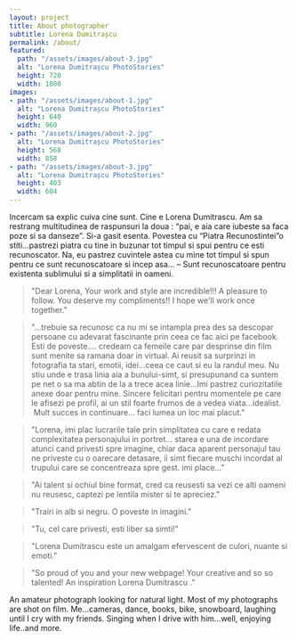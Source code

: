 ```yaml
---
layout: project
title: About photographer
subtitle: Lorena Dumitrașcu
permalink: /about/
featured:
  path: "/assets/images/about-3.jpg"
  alt: "Lorena Dumitrașcu PhotoStories"
  height: 720
  width: 1800
images:
- path: "/assets/images/about-1.jpg"
  alt: "Lorena Dumitrașcu PhotoStories"
  height: 640
  width: 960
- path: "/assets/images/about-2.jpg"
  alt: "Lorena Dumitrașcu PhotoStories"
  height: 568
  width: 858
- path: "/assets/images/about-3.jpg"
  alt: "Lorena Dumitrașcu PhotoStories"
  height: 403
  width: 604
---
```


Incercam sa explic cuiva cine sunt. Cine e Lorena Dumitrascu. Am sa restrang multitudinea de raspunsuri la doua : “pai, e aia care iubeste sa faca poze si sa danseze”. Si-a gasit esenta.
Povestea cu “Piatra Recunostintei”o stiti…pastrezi piatra cu tine in buzunar tot timpul si spui pentru ce esti recunoscator. Na, eu pastrez cuvintele astea cu mine tot timpul si spun pentru ce sunt recunoscatoare si incep asa…
– Sunt recunoscatoare pentru existenta sublimului si a simplitatii in oameni.

>"Dear Lorena,
>Your work and style are incredible!!!
>A pleasure to follow. You deserve my compliments!! I hope we'll work once together."

>"...trebuie sa recunosc ca nu mi se intampla prea des sa descopar persoane cu adevarat fascinante prin ceea ce fac aici pe facebook. Esti de poveste…. credeam ca femeile care par desprinse din film sunt menite sa ramana doar in virtual. Ai reusit sa surprinzi in fotografia ta stari, emotii, idei...ceea ce caut si eu la randul meu. Nu stiu unde e trasa linia aia a bunului-simt, si presupunand ca suntem pe net o sa ma abtin de la a trece acea linie...Imi pastrez curiozitatile anexe doar pentru mine. Sincere felicitari pentru momentele pe care le afisezi pe profil, ai un stil foarte frumos de a vedea viata...idealist.  Mult succes in continuare... faci lumea un loc mai placut."

>"Lorena, imi plac lucrarile tale prin simplitatea cu care e redata complexitatea personajului in portret... starea e una de incordare atunci cand privesti spre imagine, chiar daca aparent personajul tau ne priveste cu o oarecare detasare, ii simt fiecare muschi incordat al trupului care se concentreaza spre gest. imi place..."

>"Ai talent si ochiul bine format, cred ca reusesti sa vezi ce alti oameni nu reusesc, captezi pe lentila mister si te apreciez."

>"Trairi in alb si negru. O poveste in imagini."

>"Tu, cel care privesti, esti liber sa simti!"

>"Lorena Dumitrascu este un amalgam efervescent de culori, nuante si emoti."

>"So proud of you and your new webpage! Your creative and so so talented! An inspiration Lorena Dumitrascu ."

An amateur photograph looking for natural light. Most of my photographs are shot on film.
Me...cameras, dance, books, bike, snowboard, laughing until I cry with my friends. Singing when I drive with him...well, enjoying life..and more.

